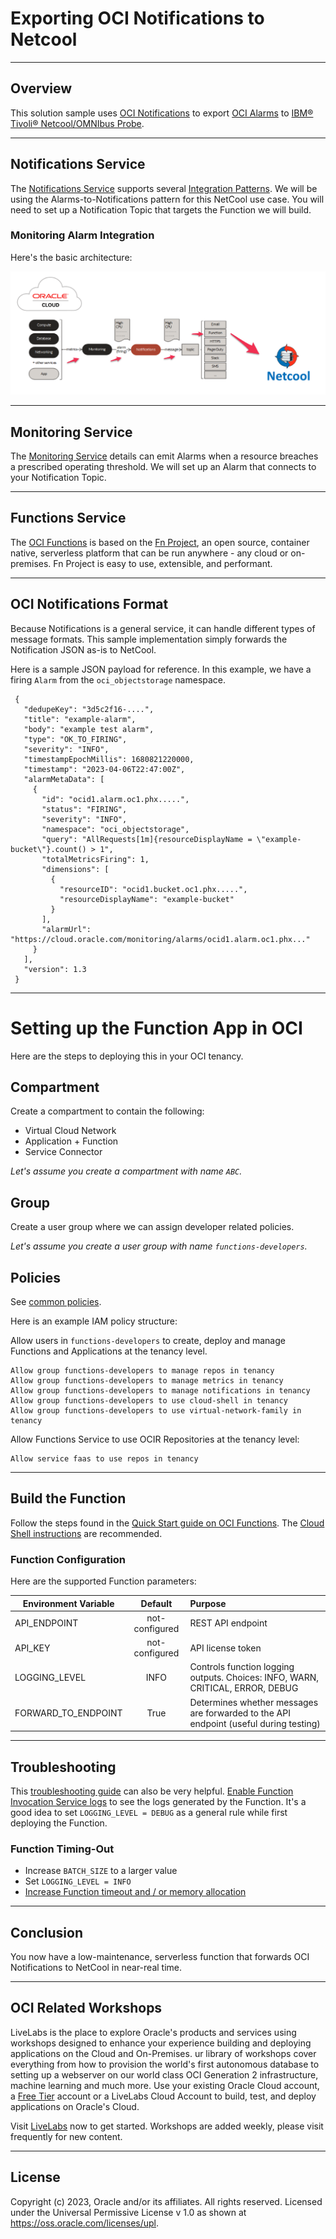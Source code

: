 # Exporting OCI Notifications to Netcool

---

## Overview

This solution sample 
uses [OCI Notifications](https://docs.oracle.com/en-us/iaas/Content/Notification/home.htm) 
to export [OCI Alarms](https://docs.oracle.com/en-us/iaas/Content/Monitoring/Concepts/monitoringoverview.htm) 
to [IBM® Tivoli® Netcool/OMNIbus Probe](https://www.ibm.com/docs/en/SSSHTQ_int/pdf/messbuspr-pdf.pdf). 



---
## Notifications Service
The [Notifications Service](https://docs.oracle.com/en-us/iaas/Content/Notification/Concepts/notificationoverview.htm) 
supports several 
[Integration Patterns](https://docs.oracle.com/en-us/iaas/Content/Notification/Concepts/notificationoverview.htm#Flow__alarms).  We will be using the Alarms-to-Notifications pattern for this NetCool use case.
You will need to set up a Notification Topic that targets the Function we will build.  


### Monitoring Alarm Integration

Here's the basic architecture:

![](images/architecture.png)

---
## Monitoring Service

The [Monitoring Service](https://docs.oracle.com/en-us/iaas/Content/Monitoring/Concepts/monitoringoverview.htm) details
can emit Alarms when a resource breaches a prescribed operating threshold.  We will set up an Alarm that connects to your Notification Topic.

---
## Functions Service

The [OCI Functions](http://docs.oracle.com/en-us/iaas/Content/Functions/Concepts/functionsoverview.htm) is 
based on the [Fn Project](https://fnproject.io/), an open source, container 
native, serverless platform that can be run anywhere - any cloud or on-premises. Fn Project 
is easy to use, extensible, and performant.

---
## OCI Notifications Format

Because Notifications is a general service, it can handle different types of message formats.  This
sample implementation simply forwards the Notification JSON as-is to NetCool. 

Here is a sample JSON payload for reference.  In this example, we have a firing `Alarm` from the `oci_objectstorage` namespace.

     {
       "dedupeKey": "3d5c2f16-....",
       "title": "example-alarm",
       "body": "example test alarm",
       "type": "OK_TO_FIRING",
       "severity": "INFO",
       "timestampEpochMillis": 1680821220000,
       "timestamp": "2023-04-06T22:47:00Z",
       "alarmMetaData": [
         {
           "id": "ocid1.alarm.oc1.phx.....",
           "status": "FIRING",
           "severity": "INFO",
           "namespace": "oci_objectstorage",
           "query": "AllRequests[1m]{resourceDisplayName = \"example-bucket\"}.count() > 1",
           "totalMetricsFiring": 1,
           "dimensions": [
             {
               "resourceID": "ocid1.bucket.oc1.phx.....",
               "resourceDisplayName": "example-bucket"
             }
           ],
           "alarmUrl": "https://cloud.oracle.com/monitoring/alarms/ocid1.alarm.oc1.phx..."
         }
       ],
       "version": 1.3
     }


---
# Setting up the Function App in OCI

Here are the steps to deploying this in your OCI tenancy.

## Compartment

Create a compartment to contain the following:

- Virtual Cloud Network
- Application + Function
- Service Connector

_Let's assume you create a compartment with name `ABC`._

## Group

Create a user group where we can assign developer related policies.   

_Let's assume you create a user group with name `functions-developers`._

## Policies

See [common policies](https://docs.oracle.com/en-us/iaas/Content/Identity/Concepts/commonpolicies.htm).

Here is an example IAM policy structure:

Allow users in `functions-developers` to create, deploy and manage Functions and Applications at the tenancy level.

    Allow group functions-developers to manage repos in tenancy
    Allow group functions-developers to manage metrics in tenancy
    Allow group functions-developers to manage notifications in tenancy
    Allow group functions-developers to use cloud-shell in tenancy
    Allow group functions-developers to use virtual-network-family in tenancy

Allow Functions Service to use OCIR Repositories at the tenancy level:

    Allow service faas to use repos in tenancy 



---
## Build the Function

Follow the steps found in the [Quick Start guide on OCI Functions](http://docs.oracle.com/en-us/iaas/Content/Functions/Tasks/functionsquickstartguidestop.htm).
The [Cloud Shell instructions](https://docs.oracle.com/en-us/iaas/Content/Functions/Tasks/functionsquickstartcloudshell.htm#functionsquickstart_cloudshell) are recommended.

### Function Configuration

Here are the supported Function parameters:

| Environment Variable | Default           | Purpose                                                                               |
|----------------------|:-------------:|:--------------------------------------------------------------------------------------|
| API_ENDPOINT         | not-configured | REST API endpoint                                                                     |
| API_KEY              | not-configured      | API license token                                                                     |
| LOGGING_LEVEL        | INFO     | Controls function logging outputs.  Choices: INFO, WARN, CRITICAL, ERROR, DEBUG       |
| FORWARD_TO_ENDPOINT  | True      | Determines whether messages are forwarded to the API endpoint (useful during testing) |


---
## Troubleshooting

This [troubleshooting guide](https://docs.public.oneportal.content.oci.oraclecloud.com/en-us/iaas/Content/Functions/Tasks/functionstroubleshooting.htm) can also be very helpful.
[Enable Function Invocation Service logs](https://docs.oracle.com/en-us/iaas/Content/Functions/Tasks/functionsexportingfunctionlogfiles.htm) to see the logs generated by the Function.
It's a good idea to set `LOGGING_LEVEL = DEBUG` as a general rule while first deploying the Function.  


### Function Timing-Out

* Increase `BATCH_SIZE` to a larger value
* Set `LOGGING_LEVEL = INFO`
* [Increase Function timeout and / or memory allocation](https://docs.oracle.com/en-us/iaas/Content/Functions/Tasks/functionscustomizing.htm)


---
## Conclusion

You now have a low-maintenance, serverless function that forwards OCI Notifications to NetCool in
near-real time.

---
## **OCI** Related Workshops

LiveLabs is the place to explore Oracle's products and services using workshops designed to 
enhance your experience building and deploying applications on the Cloud and On-Premises.
ur library of workshops cover everything from how to provision the world's first autonomous 
database to setting up a webserver on our world class OCI Generation 2 infrastructure, 
machine learning and much more.  Use your existing Oracle Cloud account, 
a [Free Tier](https://www.oracle.com/cloud/free/) account or a LiveLabs Cloud Account to build, test, 
and deploy applications on Oracle's Cloud.

Visit [LiveLabs](http://bit.ly/golivelabs) now to get started.  Workshops are added weekly, please visit frequently for new content.

---
## License
Copyright (c) 2023, Oracle and/or its affiliates. All rights reserved.
Licensed under the Universal Permissive License v 1.0 as shown at https://oss.oracle.com/licenses/upl.

